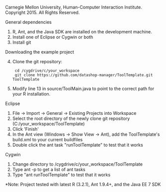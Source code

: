 Carnegie Mellon University, Human-Computer Interaction Institute.
Copyright 2015. All Rights Reserved.


General dependencies

1. R, Ant, and the Java SDK are installed on the development machine.
2. Install one of Eclipse or Cygwin or both
3. Install git



Downloading the example project

4. Clone the git repository:

        cd /cygdrive/c/your_workspace
        git clone https://github.com/datashop-manager/ToolTemplate.git ToolTemplate

5. Modify line 13 in source/ToolMain.java to point to the correct path for your R installation.



Eclipse

1. File -> Import -> General -> Existing Projects into Workspace
2. Select the root directory of the newly clone git repository (C:/your_workspace/ToolTemplate)
3. Click 'Finish'
4. In the Ant view (Windows -> Show View -> Ant), add the ToolTemplate's build.xml to your current buildfiles
5. Double click the ant task "runToolTemplate" to test that it works



Cygwin

1. Change directory to /cygdrive/c/your_workspace/ToolTemplate
2. Type ant -p to get a list of ant tasks
3. Type "ant runToolTemplate" to test that it works



*Note: Project tested with latest R (3.2.1), Ant 1.9.4+, and the Java EE 7 SDK
